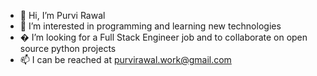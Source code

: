 - 👋 Hi, I’m Purvi Rawal
- 👀 I’m interested in programming and learning new technologies
- � I’m looking for a Full Stack Engineer job and to collaborate on open source python projects
- 📫 I can be reached at purvirawal.work@gmail.com

<!---
rawalpurvi/rawalpurvi is a ✨ special ✨ repository because its `README.md` (this file) appears on your GitHub profile.
You can click the Preview link to take a look at your changes.
--->
